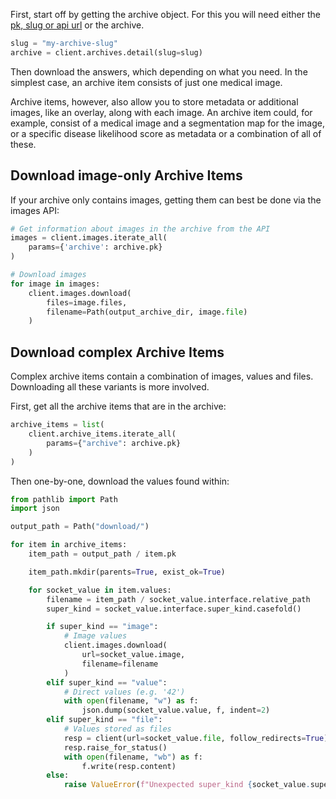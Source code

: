 First, start off by getting the archive object. For this you will need either the [pk, slug or api url](../getting-started.md#on-object-identifiers) or the archive.

```python
slug = "my-archive-slug"
archive = client.archives.detail(slug=slug)
```

Then download the answers, which depending on what you need. In the simplest case, an archive item consists of just one medical image.

Archive items, however, also allow you to store metadata or additional images, like an overlay, along with each image. An archive item could, for example, consist of a medical image and a segmentation map for the image, or a specific disease likelihood score as metadata or a combination of all of these.


## Download **image-only** Archive Items

If your archive only contains images, getting them can best be done via the images API:

```python
# Get information about images in the archive from the API
images = client.images.iterate_all(
    params={'archive': archive.pk}
)

# Download images
for image in images:
    client.images.download(
        files=image.files,
        filename=Path(output_archive_dir, image.file)
    )
```

## Download **complex** Archive Items

Complex archive items contain a combination of images, values and files. Downloading all these variants is more involved.

First, get all the archive items that are in the archive:

```python
archive_items = list(
    client.archive_items.iterate_all(
        params={"archive": archive.pk}
    )
)
```


Then one-by-one, download the values found within:

```python
from pathlib import Path
import json

output_path = Path("download/")

for item in archive_items:
    item_path = output_path / item.pk

    item_path.mkdir(parents=True, exist_ok=True)

    for socket_value in item.values:
        filename = item_path / socket_value.interface.relative_path
        super_kind = socket_value.interface.super_kind.casefold()

        if super_kind == "image":
            # Image values
            client.images.download(
                url=socket_value.image,
                filename=filename
            )
        elif super_kind == "value":
            # Direct values (e.g. '42')
            with open(filename, "w") as f:
                json.dump(socket_value.value, f, indent=2)
        elif super_kind == "file":
            # Values stored as files
            resp = client(url=socket_value.file, follow_redirects=True)
            resp.raise_for_status()
            with open(filename, "wb") as f:
                f.write(resp.content)
        else:
            raise ValueError(f"Unexpected super_kind {socket_value.super_kind}")
```
